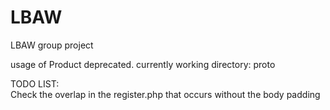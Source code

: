 # LBAW
LBAW group project

usage of Product deprecated.
currently working directory:
proto

TODO LIST:
<br>
Check the overlap in the register.php that occurs without the body padding

